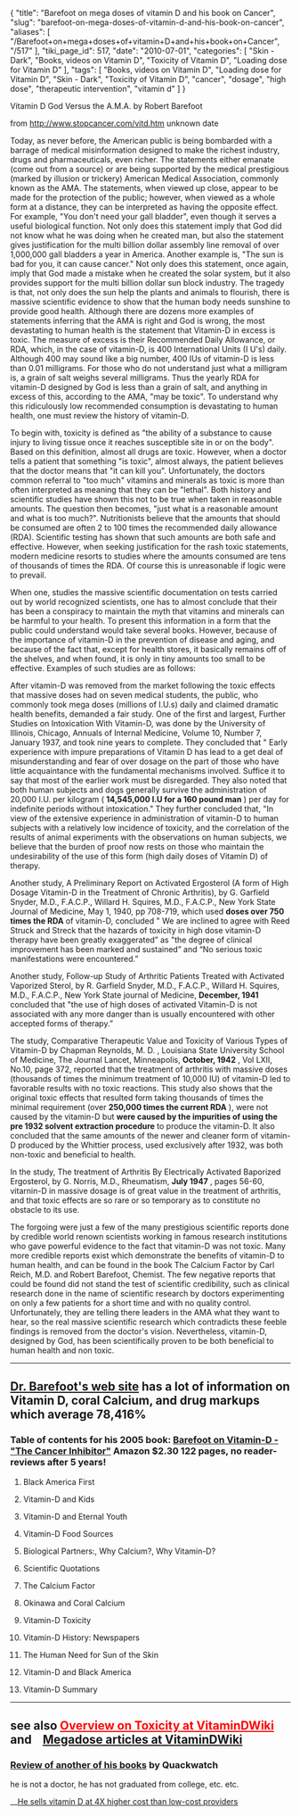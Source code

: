 {
    "title": "Barefoot on mega doses of vitamin D and his book on Cancer",
    "slug": "barefoot-on-mega-doses-of-vitamin-d-and-his-book-on-cancer",
    "aliases": [
        "/Barefoot+on+mega+doses+of+vitamin+D+and+his+book+on+Cancer",
        "/517"
    ],
    "tiki_page_id": 517,
    "date": "2010-07-01",
    "categories": [
        "Skin - Dark",
        "Books, videos on Vitamin D",
        "Toxicity of Vitamin D",
        "Loading dose for Vitamin D"
    ],
    "tags": [
        "Books, videos on Vitamin D",
        "Loading dose for Vitamin D",
        "Skin - Dark",
        "Toxicity of Vitamin D",
        "cancer",
        "dosage",
        "high dose",
        "therapeutic intervention",
        "vitamin d"
    ]
}


Vitamin D  God Versus the A.M.A.   by Robert Barefoot

from http://www.stopcancer.com/vitd.htm  unknown date

Today, as never before, the American public is being bombarded with a barrage of medical misinformation designed to make the richest industry, drugs and pharmaceuticals, even richer.  The statements either emanate (come out from a source) or are being supported by the medical prestigious (marked by illusion or trickery) American Medical Association, commonly known as the AMA.  The statements, when viewed up close, appear to be made for the protection of the public; however, when viewed as a whole form at a distance, they can be interpreted as having the opposite effect.  For example, "You don't need your gall bladder", even though it serves a useful biological function.  Not only does this statement imply that God did not know what he was doing when he created man, but also the statement gives justification for the multi billion dollar assembly line removal of over 1,000,000 gall bladders a year in America.  Another example is, "The sun is bad for you, it can cause cancer."  Not only does this statement, once again, imply that God made a mistake when he created the solar system, but it also provides support for the multi billion dollar sun block industry.  The tragedy is that, not only does the sun help the plants and animals to flourish, there is massive scientific evidence to show that the human body needs sunshine to provide good health.  Although there are dozens more examples of statements inferring that the AMA is right and God is wrong, the most devastating to human health is the statement that Vitamin-D in excess is toxic.  The measure of excess is their Recommended Daily Allowance, or RDA, which, in the case of vitamin-D, is 400 International Units (I U's) daily.  Although 400 may sound like a big number, 400 IUs of vitamin-D is less than 0.01 milligrams.  For those who do not understand just what a milligram is, a grain of salt weighs several milligrams. Thus the yearly RDA for vitamin-D designed by God is less than a grain of salt, and anything in excess of this, according to the AMA, "may be toxic".  To understand why this ridiculously low recommended consumption is devastating to human health, one must review the history of vitamin-D.  

To begin with, toxicity is defined as "the ability of a substance to cause injury to living tissue once it reaches susceptible site in or on the body". Based on this definition, almost all drugs are toxic.  However, when a doctor tells a patient that something "is toxic", almost always, the patient believes that the doctor means that "it can kill you".  Unfortunately, the doctors common referral to "too much" vitamins and minerals as toxic is more than often interpreted as meaning that they can be "lethal".  Both history and scientific studies have shown this not to be true when taken in reasonable amounts.  The question then becomes, "just what is a reasonable amount and what is too much?".  Nutritionists believe that the amounts that should be consumed are often 2 to 100 times the recommended daily allowance (RDA).  Scientific testing has shown that such amounts are both safe and effective.  However, when seeking justification for the rash toxic statements, modern medicine resorts to studies where the amounts consumed are tens of thousands of times the RDA.  Of course this is unreasonable if logic were to prevail.  

When one, studies the massive scientific documentation on tests carried out by world recognized scientists, one has to almost conclude that their has been a conspiracy to maintain the myth that vitamins and minerals can be harmful to your health.  To present this information in a form that the public could understand would take several books.  However, because of the importance of vitamin-D in the prevention of disease and aging, and because of the fact that, except for health stores, it basically remains off of the shelves, and when found, it is only in tiny amounts too small to be effective.  Examples of such studies are as follows:  

After vitamin-D was removed from the market following the toxic effects that massive doses had on seven medical students, the public, who commonly took mega doses (millions of I.U.s) daily and claimed dramatic health benefits, demanded a fair study. One of the first and largest, Further Studies on Intoxication With Vitamin-D, was done by the University of Illinois, Chicago, Annuals of Internal Medicine, Volume 10, Number 7, January 1937, and took nine years to complete.  They concluded that " Early experience with impure preparations of Vitamin D has lead to a get deal of misunderstanding and fear of over dosage on the part of those who have little acquaintance with the fundamental mechanisms involved.  Suffice it to say that most of the earlier work must be disregarded.   They also noted that both human subjects and dogs generally survive the administration of 20,000 I.U. per kilogram ( **14,545,000 I.U for a 160 pound man** ) per day for indefinite periods without intoxication."  They further concluded that,  "In view of the extensive experience in administration of vitamin-D to human subjects with a relatively low incidence of toxicity, and the correlation of the results of animal experiments with the observations on human subjects, we believe that the burden of proof now rests on those who maintain the undesirability of the use of this form (high daily doses of Vitamin D) of therapy.  

Another study, A Preliminary Report on Activated Ergosterol  (A form of High Dosage Vitamin-D in the Treatment of Chronic Arthritis), by G. Garfield Snyder, M.D., F.A.C.P., Willard H. Squires, M.D., F.A.C.P., New York State Journal of Medicine, May 1, 1940, pp 708-719, which used  **doses over 750 times the RDA**  of vitamin-D, concluded " We are inclined to agree with Reed Struck and Streck that the hazards of toxicity in high dose vitamin-D therapy have been greatly exaggerated”  as  "the degree of clinical improvement has been marked and sustained”  and  “No serious toxic manifestations were encountered.”  

Another study, Follow-up Study of Arthritic Patients Treated with Activated Vaporized Sterol, by R. Garfield Snyder, M.D., F.A.C.P., Willard H. Squires, M.D., F.A.C.P., New York State journal of Medicine,  **December, 1941**  concluded that "the use of high doses of activated Vitamin-D is not associated with any more danger than is usually encountered with other accepted forms of therapy.” 

The study, Comparative Therapeutic Value and Toxicity of Various Types of Vitamin-D by Chapman Reynolds, M. D. , Louisiana State University School of Medicine, The Journal Lancet, Minneapolis,  **October, 1942** , Vol LXII, No.10, page 372, reported that the treatment of arthritis with massive doses (thousands of times the minimum treatment of 10,000 IU) of vitamin-D led to favorable results with no toxic reactions.  This study also shows that the original toxic effects that resulted form taking thousands of times the minimal requirement (over  **250,000 times the current RDA** ), were not caused by the vitamin-D but  **were caused by the impurities of using the pre 1932 solvent extraction procedure**  to produce the vitamin-D.  It also concluded that the same amounts of the newer and cleaner form of vitamin-D produced by the Whittier process, used exclusively after 1932, was both non-toxic and beneficial to health.  

In the study, The treatment of Arthritis By Electrically Activated Baporized Ergosterol, by G. Norris, M.D., Rheumatism,  **July 1947** , pages 56-60, vitarnin-D in massive dosage is of great value in the treatment of arthritis, and that toxic effects are so rare or so temporary as to constitute no obstacle to its use.  

The forgoing were just a few of the many prestigious scientific reports done by credible world renown scientists working in famous research institutions who gave powerful evidence to the fact that vitamin-D was not toxic. Many more credible reports exist which demonstrate the benefits of vitamin-D to human health, and can be found in the book The Calcium Factor by Carl Reich, M.D. and Robert Barefoot, Chemist.  The few negative reports that could be found did not stand the test of scientific credibility, such as clinical research done in the name of scientific research by doctors experimenting on only a few patients for a short time and with no quality control.  Unfortunately, they are telling there leaders in the AMA what they want to hear, so the real massive scientific research which contradicts these feeble findings is removed from the doctor's vision.  Nevertheless, vitamin-D, designed by God, has been scientifically proven to be both beneficial to human health and non toxic.

- - - - - - - 

## [Dr. Barefoot's web site](http://www.barefootscureamerica.com/) has a lot of information on Vitamin D, coral Calcium, and drug markups which average 78,416%

### Table of contents for his 2005 book: [Barefoot on Vitamin-D -"The Cancer Inhibitor"](http://www.amazon.com/Barefoot-Vitamin-D-Inhibitor-Robert-R/dp/0963370316/ref=sr_1_4?ie=UTF8&s=books&qid=1287173349&sr=8-4) Amazon $2.30 122 pages, no reader- reviews after 5 years!

1. Black America First

1. Vitamin-D and Kids

1. Vitamin-D and Eternal Youth

1. Vitamin-D Food Sources

1. Biological Partners:,      Why Calcium?,      Why Vitamin-D?

1. Scientific Quotations

1. The Calcium Factor

1. Okinawa and Coral Calcium

1. Vitamin-D Toxicity

1. Vitamin-D History: Newspapers

1. The Human Need for Sun of the Skin

1. Vitamin-D and Black America

1. Vitamin-D Summary

- - - - - - - 

## see also <a href="/posts/overview-on-toxicity-at-vitamindwiki" style="color: red; text-decoration: underline;" title="This link has an unknown page_id: 898">Overview on Toxicity at VitaminDWiki</a> and &nbsp; &nbsp;[Megadose articles at VitaminDWiki](https://www.VitaminDWiki.com/tiki-browse_categories.php?parentId=73&sort_mode=created_desc)

### [Review of another of his books](http://www.quackwatch.org/01QuackeryRelatedTopics/DSH/coral.html) by Quackwatch

he is not a doctor, he has not graduated from college, etc. etc.

__[He sells vitamin D at 4X higher cost than low-cost providers](http://www.robertbarefoot.com/p-15-bobs-best-vitamin-d3.aspx)